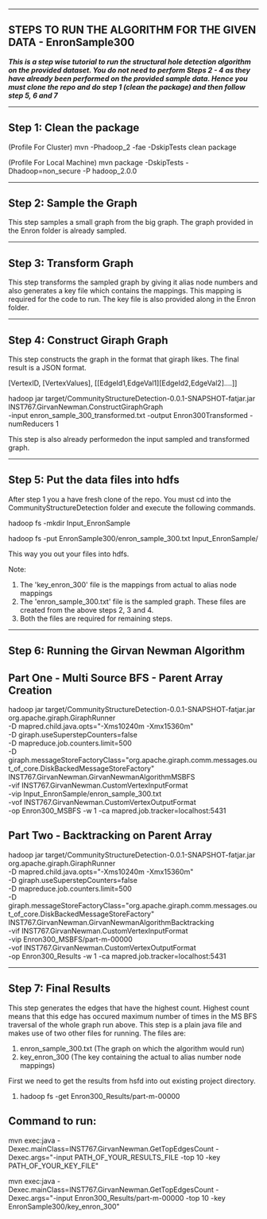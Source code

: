 ------------------------------------------------------------------------------
STEPS TO RUN THE ALGORITHM FOR THE GIVEN DATA - EnronSample300
------------------------------------------------------------------------------


<B><I>This is a step wise tutorial to run the structural hole detection algorithm on the provided dataset. You do not need to perform Steps 2 - 4 as they have already been performed on the provided sample data. Hence you must clone the repo and do step 1 (clean the package) and then follow step 5, 6 and 7</I></B>

--------------------------
Step 1: Clean the package
--------------------------

(Profile For Cluster)
mvn -Phadoop_2 -fae -DskipTests clean package 

(Profile For Local Machine)
mvn package -DskipTests -Dhadoop=non_secure -P hadoop_2.0.0 


-------------------------
Step 2: Sample the Graph
-------------------------

This step samples a small graph from the big graph. The graph provided in the Enron folder is already sampled.

------------------------
Step 3: Transform Graph
------------------------

This step transforms the sampled graph by giving it alias node numbers and also generates a key file which contains the mappings. This mapping is required for the code to run. The key file is also provided along in the Enron folder.

--------------------------------
Step 4: Construct Giraph Graph
--------------------------------

This step constructs the graph in the format that giraph likes. The final result is a JSON format. 

[VertexID, [VertexValues], [[EdgeId1,EdgeVal1][EdgeId2,EdgeVal2]....]]

hadoop jar target/CommunityStructureDetection-0.0.1-SNAPSHOT-fatjar.jar INST767.GirvanNewman.ConstructGiraphGraph \
  -input enron_sample_300_transformed.txt -output Enron300Transformed -numReducers 1
  
This step is also already performedon the input sampled and transformed graph.

--------------------------------------
Step 5: Put the data files into hdfs
--------------------------------------

After step 1 you a have fresh clone of the repo. You must cd into the CommunityStructureDetection folder and execute the following commands. 

hadoop fs -mkdir Input_EnronSample

hadoop fs -put EnronSample300/enron_sample_300.txt Input_EnronSample/

This way you out your files into hdfs.

Note: 

1. The 'key_enron_300' file is the mappings from actual to alias node mappings
2. The 'enron_sample_300.txt' file is the sampled graph. These files are created from the above steps 2, 3 and 4.
3. Both the files are required for remaining steps.

  
--------------------------------------------
Step 6: Running the Girvan Newman Algorithm
--------------------------------------------

Part One - Multi Source BFS - Parent Array Creation
-------------------------------------------------------


hadoop jar target/CommunityStructureDetection-0.0.1-SNAPSHOT-fatjar.jar org.apache.giraph.GiraphRunner \
-D mapred.child.java.opts="-Xms10240m -Xmx15360m" \
-D giraph.useSuperstepCounters=false \
-D mapreduce.job.counters.limit=500 \
-D giraph.messageStoreFactoryClass="org.apache.giraph.comm.messages.out_of_core.DiskBackedMessageStoreFactory" \
INST767.GirvanNewman.GirvanNewmanAlgorithmMSBFS \
-vif INST767.GirvanNewman.CustomVertexInputFormat \
-vip Input_EnronSample/enron_sample_300.txt \
-vof INST767.GirvanNewman.CustomVertexOutputFormat \
-op Enron300_MSBFS -w 1 -ca mapred.job.tracker=localhost:5431


Part Two - Backtracking on Parent Array
-----------------------------------------


hadoop jar target/CommunityStructureDetection-0.0.1-SNAPSHOT-fatjar.jar org.apache.giraph.GiraphRunner \
-D mapred.child.java.opts="-Xms10240m -Xmx15360m" \
-D giraph.useSuperstepCounters=false \
-D mapreduce.job.counters.limit=500 \
-D giraph.messageStoreFactoryClass="org.apache.giraph.comm.messages.out_of_core.DiskBackedMessageStoreFactory" \
INST767.GirvanNewman.GirvanNewmanAlgorithmBacktracking \
-vif INST767.GirvanNewman.CustomVertexInputFormat \
-vip Enron300_MSBFS/part-m-00000 \
-vof INST767.GirvanNewman.CustomVertexOutputFormat \
-op Enron300_Results -w 1 -ca mapred.job.tracker=localhost:5431


------------------------
Step 7: Final Results
------------------------

This step generates the edges that have the highest count. Highest count means that this edge has occured maximum number of times in the MS BFS traversal of the whole graph run above. This step is a plain java file and makes use of two other files for running. The files are:

1. enron_sample_300.txt (The graph on which the algorithm would run)
2. key_enron_300 (The key containing the actual to alias number node mappings)

First we need to get the results from hsfd into out existing project directory.

1. hadoop fs -get Enron300_Results/part-m-00000

Command to run:
----------------

mvn exec:java -Dexec.mainClass=INST767.GirvanNewman.GetTopEdgesCount -Dexec.args="-input PATH_OF_YOUR_RESULTS_FILE -top 10 -key PATH_OF_YOUR_KEY_FILE"

mvn exec:java -Dexec.mainClass=INST767.GirvanNewman.GetTopEdgesCount -Dexec.args="-input Enron300_Results/part-m-00000 -top 10 -key EnronSample300/key_enron_300"











